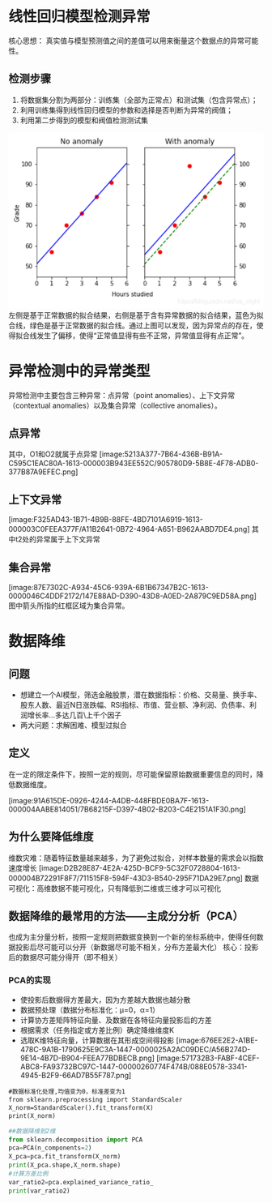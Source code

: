 # 线性回归模型检测异常
核心思想：
真实值与模型预测值之间的差值可以用来衡量这个数据点的异常可能性。
## 检测步骤
1. 将数据集分割为两部分：训练集（全部为正常点）和测试集（包含异常点）；
2. 利用训练集得到线性回归模型的参数和选择是否判断为异常的阀值；
3. 利用第二步得到的模型和阀值检测测试集


  ![image](https://github.com/Shawncici/Anomaly-Detection/blob/main/BB261DAD-E7F9-4DA7-9590-9B060B8C102B.png)
左侧是基于正常数据的拟合结果，右侧是基于含有异常数据的拟合结果，蓝色为拟合线，绿色是基于正常数据的拟合线。通过上图可以发现，因为异常点的存在，使得拟合线发生了偏移，使得“正常值显得有些不正常，异常值显得有点正常”。

# 异常检测中的异常类型
异常检测中主要包含三种异常：点异常（point anomalies）、上下文异常（contextual anomalies）以及集合异常（collective anomalies）。
## 点异常
其中，O1和O2就属于点异常
[image:5213A377-7B64-436B-B91A-C595C1EAC80A-1613-000003B943EE552C/905780D9-5B8E-4F78-ADB0-377B87A9EFEC.png]
## 上下文异常
[image:F325AD43-1B71-4B9B-88FE-4BD7101A6919-1613-000003C0FEEA377F/A11B2641-0B72-4964-A651-B962AABD7DE4.png]
其中t2处的异常属于上下文异常
## 集合异常
[image:87E7302C-A934-45C6-939A-6B1B67347B2C-1613-0000046C4DDF2172/147E88AD-D390-43D8-A0ED-2A879C9ED58A.png]
图中箭头所指的红框区域为集合异常。

# 数据降维
## 问题
* 想建立一个AI模型，筛选金融股票，潜在数据指标：价格、交易量、换手率、股东人数、最近N日涨跌幅、RSI指标、市值、营业额、净利润、负债率、利润增长率…多达几百\上千个因子
* 两大问题：求解困难、模型过拟合
## 定义
在一定的限定条件下，按照一定的规则，尽可能保留原始数据重要信息的同时，降低数据维度。

[image:91A615DE-0926-4244-A4DB-448FBDE0BA7F-1613-000004AABE814051/7B68215F-D397-4B02-B203-C4E2151A1F30.png]
## 为什么要降低维度
维数灾难：随着特征数量越来越多，为了避免过拟合，对样本数量的需求会以指数速度增长
[image:D2B28E87-4E2A-425D-BCF9-5C32F0728804-1613-000004B72291F8F7/711515F8-594F-43D3-B540-295F71DA29E7.png]
数据可视化：高维数据不能可视化，只有降低到二维或三维才可以可视化
## 数据降维的最常用的方法——主成分分析（PCA）
也成为主分量分析，按照一定规则把数据变换到一个新的坐标系统中，使得任何数据投影后尽可能可以分开（新数据尽可能不相关，分布方差最大化）
核心：投影后的数据尽可能分得开（即不相关）
### PCA的实现
* 使投影后数据得方差最大，因为方差越大数据也越分散
* 数据预处理（数据分布标准化：μ=0，α=1）
* 计算协方差矩阵特征向量、及数据在各特征向量投影后的方差
* 根据需求（任务指定或方差比例）确定降维维度K
* 选取K维特征向量，计算数据在其形成空间得投影
[image:676EE2E2-A1BE-478C-9A1B-1790625E9C3A-1447-0000025A2AC09DEC/A56B274D-9E14-4B7D-B904-FEEA77BDBECB.png]
[image:571732B3-FABF-4CEF-ABC8-FA93732BC97C-1447-00000260774F474B/088E0578-3341-4945-B2F9-66AD7B55F787.png]
``` 
#数据标准化处理,均值变为0，标准差变为1
from sklearn.preprocessing import StandardScaler
X_norm=StandardScaler().fit_transform(X)
print(X_norm)
```
``` python
##数据降维到2维
from sklearn.decomposition import PCA
pca=PCA(n_components=2)
X_pca=pca.fit_transform(X_norm)
print(X_pca.shape,X_norm.shape)
#计算方差比例
var_ratio2=pca.explained_variance_ratio_
print(var_ratio2)
```



